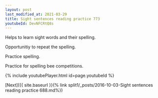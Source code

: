 ```yaml
---
layout: post
last_modified_at: 2021-03-29
title: Sight sentences reading practice 773
youtubeId: DevNFCRtQ8s
---
```

 
 
Helps to learn sight words and their spelling.

Opportunitiy to repeat the spelling. 

Practice spelling. 
 
Practice for spelling bee competitions. 
 
{% include youtubePlayer.html id=page.youtubeId %}
 
 

[Next]({{ site.baseurl }}{% link  split1/_posts/2016-10-03-Sight sentences reading practice 688.md%})
 
